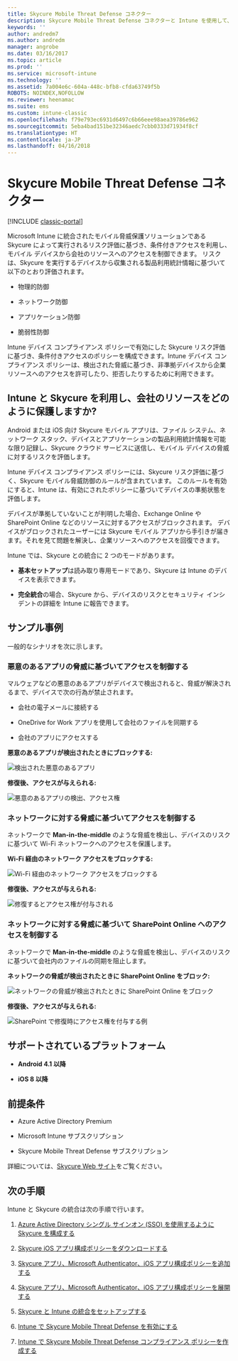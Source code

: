 ```yaml
---
title: Skycure Mobile Threat Defense コネクター
description: Skycure Mobile Threat Defense コネクターと Intune を使用して、デバイス、ネットワーク、アプリケーションのリスクを基にして会社のリソースへのアクセスを保護します。
keywords: ''
author: andredm7
ms.author: andredm
manager: angrobe
ms.date: 03/16/2017
ms.topic: article
ms.prod: ''
ms.service: microsoft-intune
ms.technology: ''
ms.assetid: 7a004e6c-604a-448c-bfb8-cfda63749f5b
ROBOTS: NOINDEX,NOFOLLOW
ms.reviewer: heenamac
ms.suite: ems
ms.custom: intune-classic
ms.openlocfilehash: f79e793ec6931d6497c6b66eee98aea39786e962
ms.sourcegitcommit: 5eba4bad151be32346aedc7cbb0333d71934f8cf
ms.translationtype: HT
ms.contentlocale: ja-JP
ms.lasthandoff: 04/16/2018
---
```

# <a name="skycure-mobile-threat-defense-connector"></a>Skycure Mobile Threat Defense コネクター

[!INCLUDE [classic-portal](../includes/classic-portal.md)]

Microsoft Intune に統合されたモバイル脅威保護ソリューションである Skycure によって実行されるリスク評価に基づき、条件付きアクセスを利用し、モバイル デバイスから会社のリソースへのアクセスを制御できます。 リスクは、Skycure を実行するデバイスから収集される製品利用統計情報に基づいて以下のとおり評価されます。

-   物理的防御

-   ネットワーク防御

-   アプリケーション防御

-   脆弱性防御

Intune デバイス コンプライアンス ポリシーで有効にした Skycure リスク評価に基づき、条件付きアクセスのポリシーを構成できます。Intune デバイス コンプライアンス ポリシーは、検出された脅威に基づき、非準拠デバイスから企業リソースへのアクセスを許可したり、拒否したりするために利用できます。

## <a name="how-do-intune-and-skycure-help-protect-your-company-resources"></a>Intune と Skycure を利用し、会社のリソースをどのように保護しますか?

Android または iOS 向け Skycure モバイル アプリは、ファイル システム、ネットワーク スタック、デバイスとアプリケーションの製品利用統計情報を可能な限り記録し、Skycure クラウド サービスに送信し、モバイル デバイスの脅威に対するリスクを評価します。

Intune デバイス コンプライアンス ポリシーには、Skycure リスク評価に基づく、Skycure モバイル脅威防御のルールが含まれています。 このルールを有効にすると、Intune は、有効にされたポリシーに基づいてデバイスの準拠状態を評価します。

デバイスが準拠していないことが判明した場合、Exchange Online や SharePoint Online などのリソースに対するアクセスがブロックされます。 デバイスがブロックされたユーザーには Skycure モバイル アプリから手引きが届きます。それを見て問題を解決し、企業リソースへのアクセスを回復できます。

Intune では、Skycure との統合に 2 つのモードがあります。

-   **基本セットアップ**は読み取り専用モードであり、Skycure は Intune のデバイスを表示できます。

-   **完全統合**の場合、Skycure から、デバイスのリスクとセキュリティ インシデントの詳細を Intune に報告できます。

## <a name="sample-scenarios"></a>サンプル事例

一般的なシナリオを次に示します。

### <a name="control-access-based-on-threats-from-malicious-apps"></a>悪意のあるアプリの脅威に基づいてアクセスを制御する

マルウェアなどの悪意のあるアプリがデバイスで検出されると、脅威が解決されるまで、デバイスで次の行為が禁止されます。

-   会社の電子メールに接続する

-   OneDrive for Work アプリを使用して会社のファイルを同期する

-   会社のアプリにアクセスする

**悪意のあるアプリが検出されたときにブロックする:**

![検出された悪意のあるアプリ](../media/mtp/skycure-arch-1.png)

**修復後、アクセスが与えられる:**

![悪意のあるアプリの検出、アクセス権](../media/mtp/skycure-arch-2.png)

### <a name="control-access-based-on-threat-to-network"></a>ネットワークに対する脅威に基づいてアクセスを制御する

ネットワークで **Man-in-the-middle** のような脅威を検出し、デバイスのリスクに基づいて Wi-Fi ネットワークへのアクセスを保護します。

**Wi-Fi 経由のネットワーク アクセスをブロックする:**

![Wi-Fi 経由のネットワーク アクセスをブロックする](../media/mtp/skycure-arch-3.png)

**修復後、アクセスが与えられる:**

![修復するとアクセス権が付与される](../media/mtp/skycure-arch-4.png)

### <a name="control-access-to-sharepoint-online-based-on-threat-to-network"></a>ネットワークに対する脅威に基づいて SharePoint Online へのアクセスを制御する

ネットワークで **Man-in-the-middle** のような脅威を検出し、デバイスのリスクに基づいて会社内のファイルの同期を阻止します。

**ネットワークの脅威が検出されたときに SharePoint Online をブロック:**

![ネットワークの脅威が検出されたときに SharePoint Online をブロック](../media/mtp/skycure-arch-5.png)

**修復後、アクセスが与えられる:**

![SharePoint で修復時にアクセス権を付与する例](../media/mtp/skycure-arch-6.png)

## <a name="supported-platforms"></a>サポートされているプラットフォーム

-   **Android 4.1 以降**

-   **iOS 8 以降**

## <a name="pre-requisites"></a>前提条件

-   Azure Active Directory Premium

-   Microsoft Intune サブスクリプション

-   Skycure Mobile Threat Defense サブスクリプション

詳細については、[Skycure Web サイト](https://www.skycure.com/skycure-microsoft-integration/)をご覧ください。

## <a name="next-steps"></a>次の手順

Intune と Skycure の統合は次の手順で行います。

1.  [Azure Active Directory シングル サインオン (SSO) を使用するように Skycure を構成する](/intune-classic/deploy-use/configure-skycure-to-use-azure-active-directory-single-sign-on)

2.  [Skycure iOS アプリ構成ポリシーをダウンロードする](/intune-classic/deploy-use/download-skycure-ios-app-configuration-policy)

3.  [Skycure アプリ、Microsoft Authenticator、iOS アプリ構成ポリシーを追加する](/intune-classic/deploy-use/add-skycure-apps-microsoft-authenticator-and-ios-app-configuration-policy)

4.  [Skycure アプリ、Microsoft Authenticator、iOS アプリ構成ポリシーを展開する](/intune-classic/deploy-use/deploy-skycure-apps-microsoft-authenticator-app-and-ios-app-configuration-policy)

5.  [Skycure と Intune の統合をセットアップする](/intune-classic/deploy-use/setup-the-skycure-integration-with-Intune)

6.  [Intune で Skycure Mobile Threat Defense を有効にする](/intune-classic/deploy-use/enable-skycure-mobile-threat-defense-in-intune)

7.  [Intune で Skycure Mobile Threat Defense コンプライアンス ポリシーを作成する](/intune-classic/deploy-use/create-skycure-mobile-threat-defense-compliance-policy)

